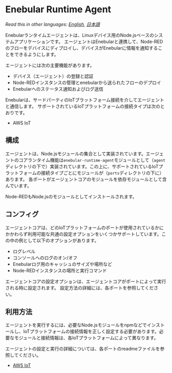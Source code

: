 
# Enebular Runtime Agent

*Read this in other languages: [English](README.md), [日本語](README.ja.md)*

Enebularランタイムエージェントは、Linuxデバイス用のNode.jsベースのシステムアプリケーションです。 エージェントはEnebularと連携して、Node-REDのフローをデバイスにディプロイし、デバイスがEnebularに情報を通知することをできるようにします。

エージェントには次の主要機能があります。

- デバイス（エージェント）の登録と認証
- Node-REDインスタンスの管理とenebularから送られたフローのデプロイ
- Enebularへのステータス通知およびログ送信

Enebularは、サードパーティのIoTプラットフォーム接続を介してエージェントと通信します。 サポートされているIoTプラットフォームの接続タイプは次のとおりです。

 - AWS IoT

## 構成

エージェントは、Node.jsモジュールの集合として実装されています。エージェントのコアランタイム機能は`enebular-runtime-agent`モジュールとして（`agent`ディレクトリの下で）実装されています。この上に、サポートされているIoTプラットフォームの接続タイプごとにモジュールが（`ports`ディレクトリの下に）あります。 各ポートがエージェントコアのモジュールを依存モジュールとして含んでいます。

Node-REDもNode.jsのモジュールとしてインストールされます。

## コンフィグ

エージェントコアは、どのIoTプラットフォームのポートが使用されているかにかかわらず利用可能な共通の設定オプションをいくつかサポートしています。この中の例として以下のオプションがあります。

- ログレベル
- コンソールへのログのオン/オフ
- Enebularログ用のキャッシュのサイズや場所など
- Node-REDインスタンスの場所と実行コマンド

エージェントコアの設定オプションは、エージェントコアがポートによって実行される時に設定されます。 設定方法の詳細には、各ポートを参照してください。

## 利用方法

エージェントを実行するには、必要なNode.jsモジュールをnpmなどでインストールし、IoTプラットフォームの接続情報を正しく設定する必要があります。必要なモジュールと接続情報は、各IoTプラットフォームによって異なります。

エージェントの設定と実行の詳細については、各ポートのreadmeファイルを参照してください。

- [AWS IoT](ports/awsiot/README.ja.md)
